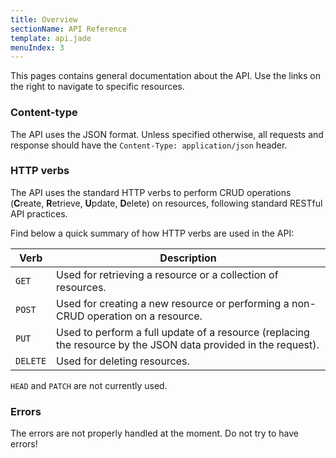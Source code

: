 ```yaml
---
title: Overview
sectionName: API Reference
template: api.jade
menuIndex: 3
---
```


This pages contains general documentation about the API. Use the links on the
right to navigate to specific resources.

### Content-type

The API uses the JSON format. Unless specified otherwise, all requests and
response should have the `Content-Type: application/json` header.

### HTTP verbs

The API uses the standard HTTP verbs to perform CRUD operations (**C**reate,
**R**etrieve, **U**pdate, **D**elete) on resources, following standard RESTful
API practices.

Find below a quick summary of how HTTP verbs are used in the API:

| Verb     | Description |
|----------|--------
| `GET`    | Used for retrieving a resource or a collection of resources.
| `POST`   | Used for creating a new resource or performing a non-CRUD operation on a resource.
| `PUT`    | Used to perform a full update of a resource (replacing the resource by the JSON data provided in the request).
| `DELETE` | Used for deleting resources.

`HEAD` and `PATCH` are not currently used.

### Errors

The errors are not properly handled at the moment. Do not try to have errors!
